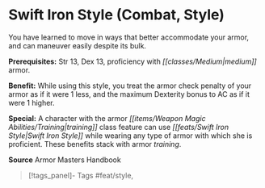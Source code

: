 ﻿---
cssclass: [feats]

---
# Swift Iron Style (Combat, Style)

You have learned to move in ways that better accommodate your armor, and can maneuver easily despite its bulk.

**Prerequisites:** Str 13, Dex 13, proficiency with _[[classes/Medium|medium]]_ armor.

**Benefit:** While using this style, you treat the armor check penalty of your armor as if it were 1 less, and the maximum Dexterity bonus to AC as if it were 1 higher.

**Special:** A character with the armor _[[items/Weapon Magic Abilities/Training|training]]_ class feature can use _[[feats/Swift Iron Style|Swift Iron Style]]_ while wearing any type of armor with which she is proficient. These benefits stack with armor _training_.

**Source** Armor Masters Handbook
>[!tags_panel]- Tags
> #feat/style, 